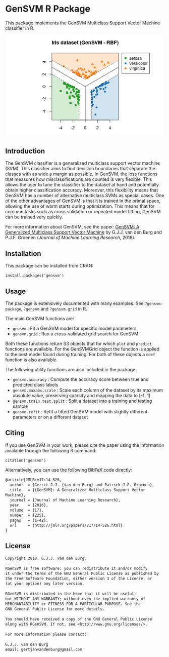 GenSVM R Package
================

This package implements the GenSVM Multiclass Support Vector Machine 
classifier in R.

![Pretty picture](./.image.png)

Introduction
------------

The GenSVM classifier is a generalized multiclass support vector machine 
(SVM). This classifier aims to find decision boundaries that separate the 
classes with as wide a margin as possible. In GenSVM, the loss functions that 
measures how misclassifications are counted is very flexible. This allows the 
user to tune the classifier to the dataset at hand and potentially obtain 
higher classification accuracy. Moreover, this flexibility means that 
GenSVM has a number of alternative multiclass SVMs as special cases. One of 
the other advantages of GenSVM is that it is trained in the primal space, 
allowing the use of warm starts during optimization. This means that for 
common tasks such as cross validation or repeated model fitting, GenSVM can 
be trained very quickly.

For more information about GenSVM, see the paper: [GenSVM: A Generalized 
Multiclass Support Vector Machine](http://jmlr.org/papers/v17/14-526.html) by 
G.J.J. van den Burg and P.J.F. Groenen (*Journal of Machine Learning 
Research*, 2016).


Installation
------------

This package can be installed from CRAN:

    install.packages('gensvm')

Usage
-----

The package is extensively documented with many examples. See 
`?gensvm-package`, `?gensvm` and `?gensvm.grid` in R.

The main GenSVM functions are:
* `gensvm` : Fit a GenSVM model for specific model parameters.
* `gensvm.grid` : Run a cross-validated grid search for GenSVM.

Both these functions return S3 objects that for which `plot` and `predict` 
functions are available. For the GenSVMGrid object the function is applied to 
the best model found during training. For both of these objects a `coef` 
function is also available.

The following utility functions are also included in the package:
* `gensvm.accuracy` : Compute the accuracy score between true and predicted 
  class labels
* `gensvm.maxabs.scale` : Scale each column of the dataset by its maximum 
  absolute value, preserving sparsity and mapping the data to [-1, 1]
* `gensvm.train.test.split` : Split a dataset into a training and testing 
  sample
* `gensvm.refit` : Refit a fitted GenSVM model with slightly different 
  parameters or on a different dataset

Citing
------

If you use GenSVM in your work, please cite the paper using the information 
avialable through the following R command:

    citation('gensvm')

Alternatively, you can use the following BibTeX code directly:

    @article{JMLR:v17:14-526,
      author  = {Gerrit J.J. {van den Burg} and Patrick J.F. Groenen},
      title   = {{GenSVM}: A Generalized Multiclass Support Vector Machine},
      journal = {Journal of Machine Learning Research},
      year    = {2016},
      volume  = {17},
      number  = {225},
      pages   = {1-42},
      url     = {http://jmlr.org/papers/v17/14-526.html}
    }

License
-------

    Copyright 2018, G.J.J. van den Burg.

    RGenSVM is free software: you can redistribute it and/or modify
    it under the terms of the GNU General Public License as published by
    the Free Software Foundation, either version 3 of the License, or
    (at your option) any later version.

    RGenSVM is distributed in the hope that it will be useful,
    but WITHOUT ANY WARRANTY; without even the implied warranty of
    MERCHANTABILITY or FITNESS FOR A PARTICULAR PURPOSE. See the
    GNU General Public License for more details.

    You should have received a copy of the GNU General Public License
    along with RGenSVM. If not, see <http://www.gnu.org/licenses/>.

    For more information please contact:

    G.J.J. van den Burg
    email: gertjanvandenburg@gmail.com

